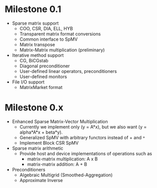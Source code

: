 # Milestone 0.1 #
  * Sparse matrix support
    * COO, CSR, DIA, ELL, HYB
    * Transparent matrix format conversions
    * Common interface to SpMV
    * Matrix transpose
    * Matrix-Matrix multiplication (preliminary)
  * Iterative method support
    * CG, BiCGstab
    * Diagonal preconditioner
    * User-defined linear operators, preconditioners
    * User-defined monitors
  * File I/O support
    * MatrixMarket format

# Milestone 0.x #

  * Enhanced Sparse Matrix-Vector Multiplication
    * Currently we implement only (y = A\*x), but we also want (y = alpha\*A\*x + beta\*y).
    * Generalized SpMV with arbitrary functors instead of + and `*`
    * Implement Block CSR SpMV
  * Sparse matrix arithmetic
    * Provide host and device implementations of operations such as
      * matrix-matrix multiplication: A x B
      * matrix-matrix addition: A + B
  * Preconditioners
    * Algebraic Multigrid (Smoothed-Aggregation)
    * Approximate Inverse
